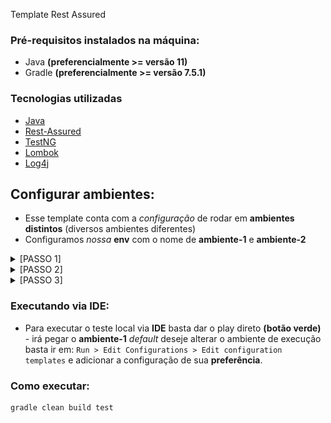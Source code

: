 Template Rest Assured

### Pré-requisitos instalados na máquina:

*  Java **(preferencialmente >= versão 11)**
*  Gradle **(preferencialmente >= versão 7.5.1)**

### Tecnologias utilizadas

*   [Java](https://www.java.com/pt-BR/)
*   [Rest-Assured](https://mvnrepository.com/artifact/io.rest-assured/rest-assured)
*   [TestNG](https://www.devmedia.com.br/artigo-java-magazine-62-testes-avancados-com-o-testng/10825)
*   [Lombok](https://mvnrepository.com/artifact/org.projectlombok/lombok)
*   [Log4j](https://logging.apache.org/log4j/2.x/)

## Configurar ambientes:

* Esse template conta com a _configuração_ de rodar em **ambientes distintos** (diversos ambientes diferentes)
* Configuramos _nossa_ **env** com o nome de **ambiente-1** e **ambiente-2**


<details><summary>[PASSO 1]</summary>

![passo1.png](img-readme%2Fpasso1.png)
</details>

<details><summary>[PASSO 2]</summary>

![passo2_Easy-Resize.com.jpg](img-readme%2Fpasso2_Easy-Resize.com.jpg)

</details>

<details><summary>[PASSO 3]</summary>

![passo3_Easy-Resize.com.jpg](img-readme%2Fpasso3_Easy-Resize.com.jpg)

</details>

### Executando via IDE:
 * Para executar o teste local via **IDE** basta dar o play direto **(botão verde)** - irá pegar o **ambiente-1** _default_
 deseje alterar o ambiente de execução basta ir em: `Run > Edit Configurations > Edit configuration templates` e adicionar a configuração de sua **preferência**.
### Como executar:

```plaintext
gradle clean build test
```
